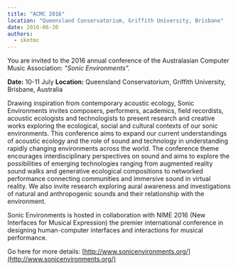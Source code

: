 ```yaml
---
title: "ACMC 2016"
location: "Queensland Conservatorium, Griffith University, Brisbane"
date: 2016-06-30
authors: 
  - skotmc
---
```


You are invited to the 2016 annual conference of the Australasian Computer Music Association: _"Sonic Environments"._

**Date:** 10-11 July **Location:** Queensland Conservatorium, Griffith University, Brisbane, Australia

Drawing inspiration from contemporary acoustic ecology, Sonic Environments invites composers, performers, academics, field recordists, acoustic ecologists and technologists to present research and creative works exploring the ecological, social and cultural contexts of our sonic environments. This conference aims to expand our current understandings of acoustic ecology and the role of sound and technology in understanding rapidly changing environments across the world. The conference theme encourages interdisciplinary perspectives on sound and aims to explore the possibilities of emerging technologies ranging from augmented reality sound walks and generative ecological compositions to networked performance connecting communities and immersive sound in virtual reality. We also invite research exploring aural awareness and investigations of natural and anthropogenic sounds and their relationship with the environment.

Sonic Environments is hosted in collaboration with NIME 2016 (New Interfaces for Musical Expression) the premier international conference in designing human-computer interfaces and interactions for musical performance.

Go here for more details: [http://www.sonicenvironments.org/](http://www.sonicenvironments.org/)
